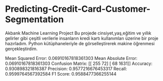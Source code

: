 # Predicting-Credit-Card-Customer-Segmentation
Akbank Machine Learning Project
Bu projede cinsiyet,yaş,eğitim ve yıllık gelirler gibi çeşitli verilerle insanların kredi kartı kullanımları üzerine bir proje hazırladım. Python kütüphaneleriyle de görselleştirerek makine öğrenmesi gerçekleştirdim.

Mean Squared Error: 0.06910167818361303
Mean Absolute Error: 0.06910167818361303
Confusion Matrix:
 [[ 255   72]
 [  68 1631]]
Accuracy: 0.930898321816387
Precision: 0.9577216676453317
Recall: 0.9599764567392584
F1 Score: 0.9588477366255144
